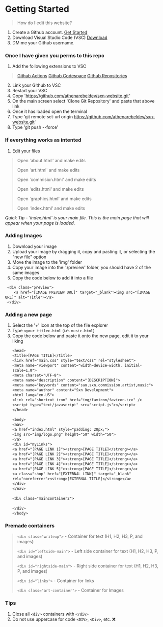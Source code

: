 # Getting Started 
> How do I edit this website?

1. Create a Github account. [Get Started](https://github.com/signup)
2. Download Visual Studio Code (VSC) [Download](https://code.visualstudio.com/download)
3. DM me your Github username.

### Once I have given you perms to this repo 
1. Add the following extensions to VSC
> [Github Actions](https://marketplace.visualstudio.com/items?itemName=GitHub.vscode-github-actions)
> [Github Codespace](https://marketplace.visualstudio.com/items?itemName=GitHub.codespaces)
> [Github Repositories](https://marketplace.visualstudio.com/items?itemName=GitHub.remotehub)
2. Link your Github to VSC
3. Restart your VSC
4. Copy 'https://github.com/athenarebeldev/sxn-website.git'
5. On the main screen select 'Clone Git Repository' and paste that above link
6. Once it has loaded open the terminal
7. Type 'git remote set-url origin https://github.com/athenarebeldev/sxn-website.git'
8. Type 'git push --force'

### If everything works as intented 
1. Edit your files
> 
> Open 'about.html' and make edits
> 
> Open 'art.html' and make edits
> 
> Open 'commision.html' and make edits
> 
> Open 'edits.html' and make edits
> 
> Open 'graphics.html' and make edits
> 
> Open 'index.html' and make edits
> 
*Quick Tip - 'index.html' is your main file. This is the main page that will appear when your page is loaded.*

### Adding Images 
1. Download your image
2. Upload your image by dragging it, copy and pasting it, or selecting the "new file" option
3. Move the image to the 'img' folder
4. Copy your image into the './preview' folder, you should have 2 of the same images
5. Copy the code below to add it into a file
```
 <div class="preview">
    <a href="[IMAGE PREVIEW URL]" target="_blank"><img src="[IMAGE URL]" alt="Title"></a>
 </div>
```

### Adding a new page
1. Select the '+' icon at the top of the file explorer
2. Type `<your title>.html` (i.e. `music.html`)
3. Copy the code below and paste it onto the new page, edit it to your liking
    ```
    <head>
    <title>[PAGE TITLE]</title>
    <link href="main.css" style="text/css" rel="stylesheet">
    <meta name="viewport" content="width=device-width, initial-scale=1.0">
    <meta charset="UTF-8">
    <meta name="description" content="[DESCRIPTION]">
    <meta name="keywords" content="san,sxn,commission,artist,music">
    <meta name="author" content="Sxn Development">
    <html lang="en-US">
    <link rel="shortcut icon" href="img/favicon/favicon.ico" />
    <script type="text/javascript" src="script.js"></script>
    </head>
    
    <body>
    <nav>
    <a href="index.html" style="padding: 20px;">
    <img src="img/logo.png" height="50" width="50">
    </a>
    <div id="myLinks">
    <a href="[PAGE LINK 1]"><strong>[PAGE TITLE]</strong></a>
    <a href="[PAGE LINK 2]"><strong>[PAGE TITLE]</strong></a>
    <a href="[PAGE LINK 3]"><strong>[PAGE TITLE]</strong></a>
    <a href="[PAGE LINK 4]"><strong>[PAGE TITLE]</strong></a>
    <a href="[PAGE LINK 5]"><strong>[PAGE TITLE]</strong></a>
    <a class="shop" href="[EXTERNAL LINK]" target="_blank" rel="noreferrer"><strong>[EXTERNAL TITLE]</strong></a>
    </div>
    </nav>

    <div class="maincontainer2">

    </div>
    </body>
    ```


### Premade containers 
> `<div class="writeup">` - Container for text (H1, H2, H3, P, and images)
> 
> `<div id="leftside-main">` - Left side container for text (H1, H2, H3, P, and images)
> 
> `<div id="rightside-main">` - Right side container for text (H1, H2, H3, P, and images)
> 
> `<div id="links">` - Container for links
> 
> `<div class="art-container">` - Container for Images

### Tips 
1. Close all `<div>` containers with `</div>`
2. Do not use uppercase for code `<DIV>`, `<Div>`, etc. ❌
